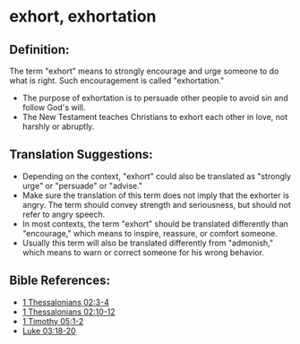 # exhort, exhortation #

## Definition: ##

The term "exhort" means to strongly encourage and urge someone to do what is right. Such encouragement is called "exhortation."

* The purpose of exhortation is to persuade other people to avoid sin and follow God's will.
* The New Testament teaches Christians to exhort each other in love, not harshly or abruptly.

## Translation Suggestions: ##

* Depending on the context, "exhort" could also be translated as "strongly urge" or "persuade" or "advise."
* Make sure the translation of this term does not imply that the exhorter is angry. The term should convey strength and seriousness, but should not refer to angry speech.
* In most contexts, the term "exhort" should be translated differently than "encourage," which means to inspire, reassure, or comfort someone.
* Usually this term will also be translated differently from "admonish," which means to warn or correct someone for his wrong behavior.

## Bible References: ##

* [1 Thessalonians 02:3-4](https://door43.org/en/bible/notes/1th/02/03)
* [1 Thessalonians 02:10-12](https://door43.org/en/bible/notes/1th/02/10)
* [1 Timothy 05:1-2](https://door43.org/en/bible/notes/1ti/05/01)
* [Luke 03:18-20](https://door43.org/en/bible/notes/luk/03/18)

